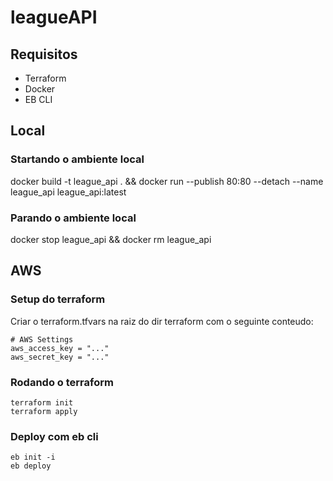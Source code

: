 # leagueAPI

## Requisitos
- Terraform
- Docker
- EB CLI

## Local
### Startando o ambiente local
docker build -t league_api . && docker run --publish 80:80 --detach --name league_api league_api:latest
### Parando o ambiente local
docker stop league_api && docker rm league_api

## AWS

### Setup do terraform
Criar o terraform.tfvars na raiz do dir terraform com o seguinte conteudo:

```
# AWS Settings
aws_access_key = "..."
aws_secret_key = "..."
```

### Rodando o terraform
```
terraform init
terraform apply
```

### Deploy com eb cli
```
eb init -i
eb deploy
```